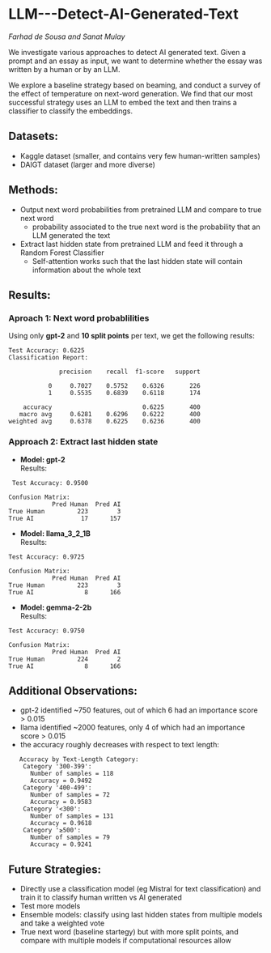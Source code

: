 ﻿# LLM---Detect-AI-Generated-Text

_Farhad de Sousa and Sanat Mulay_ 

We investigate various approaches to detect AI generated text. Given a prompt and an essay as input, we want to determine whether the essay was written by a human or by an LLM. 

We explore a baseline strategy based on beaming, and conduct a survey of the effect of temperature on next-word generation. We find that our most successful strategy uses an LLM to embed the text and then trains a classifier to classify the embeddings. 

## Datasets:
- Kaggle dataset (smaller, and contains very few human-written samples) 
- DAIGT dataset (larger and more diverse) 

## Methods:
- Output next word probabilities from pretrained LLM and compare to true next word 
  - probability associated to the true next word is the probability that an LLM generated the text 
- Extract last hidden state from pretrained LLM and feed it through a Random Forest Classifier 
  - Self-attention works such that the last hidden state will contain information about the whole text 

## Results: 
### Aproach 1: Next word probablilities 
 Using only **gpt-2** and **10 split points** per text, we get the following results: 
 ```
 Test Accuracy: 0.6225 
 Classification Report: 
 
               precision    recall  f1-score   support 
 
            0     0.7027    0.5752    0.6326       226
            1     0.5535    0.6839    0.6118       174

     accuracy                         0.6225       400
    macro avg     0.6281    0.6296    0.6222       400
 weighted avg     0.6378    0.6225    0.6236       400
 ```

 ### Approach 2: Extract last hidden state 
 - **Model: gpt-2** \
 Results:
```
 Test Accuracy: 0.9500

Confusion Matrix:
            Pred Human  Pred AI
True Human         223        3
True AI             17      157
```

- **Model: llama_3_2_1B** \
  Results:
```
Test Accuracy: 0.9725

Confusion Matrix:
            Pred Human  Pred AI
True Human         223        3
True AI              8      166
```

- **Model: gemma-2-2b** \
  Results:
```
Test Accuracy: 0.9750

Confusion Matrix:
            Pred Human  Pred AI
True Human         224        2
True AI              8      166
```

## Additional Observations:
- gpt-2 identified ~750 features, out of which 6 had an importance score > 0.015
- llama identified ~2000 features, only 4 of which had an importance score > 0.015
- the accuracy roughly decreases with respect to text length:
```
   Accuracy by Text-Length Category:
    Category '300-399':
      Number of samples = 118
      Accuracy = 0.9492
    Category '400-499':
      Number of samples = 72
      Accuracy = 0.9583
    Category '<300':
      Number of samples = 131
      Accuracy = 0.9618
    Category '≥500':
      Number of samples = 79
      Accuracy = 0.9241
```

## Future Strategies: 
- Directly use a classification model (eg Mistral for text classification) and train it to classify human written vs AI generated
- Test more models
- Ensemble models: classify using last hidden states from multiple models and take a weighted vote
- True next word (baseline startegy) but with more split points, and compare with multiple models if computational resources allow







